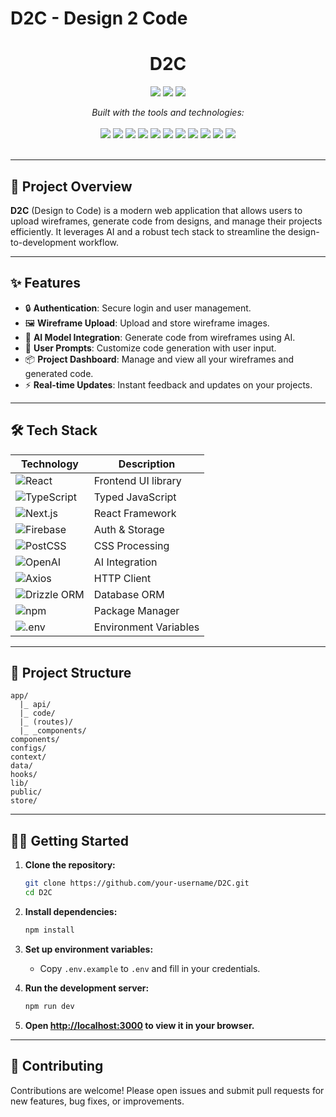 # D2C - Design 2 Code

<div align="center">
  <h1>D2C</h1>
  <p>
    <img src="https://img.shields.io/badge/last%20commit-today-brightgreen?style=flat-square"/>
    <img src="https://img.shields.io/badge/typescript-96.7%25-blue?style=flat-square"/>
    <img src="https://img.shields.io/badge/languages-3-blue?style=flat-square"/>
  </p>
  <em>Built with the tools and technologies:</em>
  <br/><br/>
  <img src="https://img.shields.io/badge/JSON-000?logo=json&logoColor=white&style=for-the-badge"/>
  <img src="https://img.shields.io/badge/Markdown-000?logo=markdown&logoColor=white&style=for-the-badge"/>
  <img src="https://img.shields.io/badge/npm-CB3837?logo=npm&logoColor=white&style=for-the-badge"/>
  <img src="https://img.shields.io/badge/Firebase-FFCA28?logo=firebase&logoColor=black&style=for-the-badge"/>
  <img src="https://img.shields.io/badge/PostCSS-DD3A0A?logo=postcss&logoColor=white&style=for-the-badge"/>
  <img src="https://img.shields.io/badge/.ENV-8D6748?logo=dotenv&logoColor=white&style=for-the-badge"/>
  <img src="https://img.shields.io/badge/JavaScript-F7DF1E?logo=javascript&logoColor=black&style=for-the-badge"/>
  <img src="https://img.shields.io/badge/React-20232A?logo=react&logoColor=61DAFB&style=for-the-badge"/>
  <img src="https://img.shields.io/badge/TypeScript-3178C6?logo=typescript&logoColor=white&style=for-the-badge"/>
  <img src="https://img.shields.io/badge/OpenAI-412991?logo=openai&logoColor=white&style=for-the-badge"/>
  <img src="https://img.shields.io/badge/Axios-5A29E4?logo=axios&logoColor=white&style=for-the-badge"/>
  <br/><br/>
</div>

---

## 🚀 Project Overview

**D2C** (Design to Code) is a modern web application that allows users to upload wireframes, generate code from designs, and manage their projects efficiently. It leverages AI and a robust tech stack to streamline the design-to-development workflow.

---

## ✨ Features

- 🔒 **Authentication**: Secure login and user management.
- 🖼️ **Wireframe Upload**: Upload and store wireframe images.
- 🤖 **AI Model Integration**: Generate code from wireframes using AI.
- 📝 **User Prompts**: Customize code generation with user input.
- 📦 **Project Dashboard**: Manage and view all your wireframes and generated code.
- ⚡ **Real-time Updates**: Instant feedback and updates on your projects.

---

## 🛠️ Tech Stack

| Technology   | Description                |
|--------------|---------------------------|
| ![React](https://img.shields.io/badge/React-20232A?logo=react&logoColor=61DAFB&style=for-the-badge) | Frontend UI library |
| ![TypeScript](https://img.shields.io/badge/TypeScript-3178C6?logo=typescript&logoColor=white&style=for-the-badge) | Typed JavaScript |
| ![Next.js](https://img.shields.io/badge/Next.js-000?logo=next.js&logoColor=white&style=for-the-badge) | React Framework |
| ![Firebase](https://img.shields.io/badge/Firebase-FFCA28?logo=firebase&logoColor=black&style=for-the-badge) | Auth & Storage |
| ![PostCSS](https://img.shields.io/badge/PostCSS-DD3A0A?logo=postcss&logoColor=white&style=for-the-badge) | CSS Processing |
| ![OpenAI](https://img.shields.io/badge/OpenAI-412991?logo=openai&logoColor=white&style=for-the-badge) | AI Integration |
| ![Axios](https://img.shields.io/badge/Axios-5A29E4?logo=axios&logoColor=white&style=for-the-badge) | HTTP Client |
| ![Drizzle ORM](https://img.shields.io/badge/Drizzle%20ORM-000?style=for-the-badge) | Database ORM |
| ![npm](https://img.shields.io/badge/npm-CB3837?logo=npm&logoColor=white&style=for-the-badge) | Package Manager |
| ![.env](https://img.shields.io/badge/.ENV-8D6748?logo=dotenv&logoColor=white&style=for-the-badge) | Environment Variables |

---

## 📂 Project Structure

```
app/
  |_ api/
  |_ code/
  |_ (routes)/
  |_ _components/
components/
configs/
context/
data/
hooks/
lib/
public/
store/
```

---

## 🧑‍💻 Getting Started

1. **Clone the repository:**
   ```bash
   git clone https://github.com/your-username/D2C.git
   cd D2C
   ```

2. **Install dependencies:**
   ```bash
   npm install
   ```

3. **Set up environment variables:**
   - Copy `.env.example` to `.env` and fill in your credentials.

4. **Run the development server:**
   ```bash
   npm run dev
   ```

5. **Open [http://localhost:3000](http://localhost:3000) to view it in your browser.**

---

## 🤝 Contributing

Contributions are welcome! Please open issues and submit pull requests for new features, bug fixes, or improvements.
